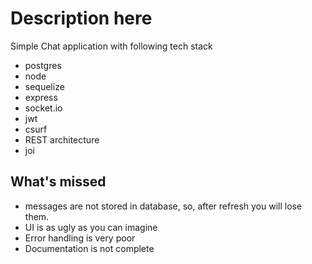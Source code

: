 # Description here
Simple Chat application with following tech stack
- postgres
- node
- sequelize
- express
- socket.io
- jwt
- csurf
- REST architecture
- joi

## What's missed
- messages are not stored in database, so, after refresh you will lose them.
- UI is as ugly as you can imagine
- Error handling is very poor
- Documentation is not complete